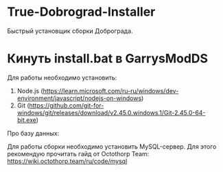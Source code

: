 # True-Dobrograd-Installer
 Быстрый установщик сборки Доброграда.

# Кинуть install.bat в GarrysModDS

Для работы необходимо установить:

1. Node.js (https://learn.microsoft.com/ru-ru/windows/dev-environment/javascript/nodejs-on-windows)
2. Git (https://github.com/git-for-windows/git/releases/download/v2.45.0.windows.1/Git-2.45.0-64-bit.exe)

Про базу данных:

Для работы сборки необходимо установить MySQL-сервер.
Для этого рекомендую прочитать гайд от Octothorp Team: https://wiki.octothorp.team/ru/code/mysql
